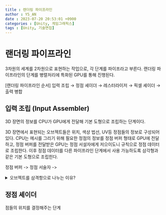 ```yaml
---
title : 렌더링 파이프라인
author : YS_AN
date : 2023-07-20 20:53:01 +0900
categories : [Unity, 게임그래픽스]
tags : [Unity, 기술면접]
---
```


# 랜더링 파이프라인

3차원의 세계를 2차원으로 표현하는 작업으로, 각 단계를 파이프라고 부른다. 
랜더링 파이프라인의 단계를 병렬처리에 특화된 GPU를 통해 진행된다. 

[랜더링 파이프라인 순서]
입력 조립 → 정점 셰이더 → 레스터라이저 → 픽셀 셰이더 → 출력 병합 

## 입력 조립 (Input Assembler)

3D 장면의 정보를 CPU가 GPU에게 전달해 기본 도형으로 조립하는 단계이다. 

3D 장면에서 표현되는 오브젝트들은 위치, 색상 법선, UV등 정점들의 정보로 구성되어 있다. CPU는 메시를 그리기 위해 필요한 정점의 정보를 정점 버퍼 형태로 GPU에 전달하고, 정점 버퍼를 전달받은 GPU는 정점 서설자에게 저으이도니 규칙으로 정점 데이터로 조립한다.
이후 정점 데이터를 다른 파이프라인 단계에서 사용 가능하도록 삼각형과 같은 기본 도형으로 조립힌다. 

정점 버퍼 -> 정점 서술자 -> 

<details>
<summary markdown="span"> 
오브젝트를 삼격항으로 나누는 이유? 
</summary>
- 삼각형은 세 점으로 정의 되어 있고, 평면 상에서 간단하게 표현이 가능하다. 이는 닫시 말하면 삼각형의 정점 좌표를 계산하기 쉽다는 의미가 된다. 따라서 삼각형을 렌더링 할 대 가장 효율적으로 처리가 가능하다.
- 다양한 형상의 오브젝트를 삼격형으로 나누면 곡면 근사화가 쉽다. 삼각형은 평면에 대해 수학적 계산이 간단하며 다양한 곡면을 근사화 할 ㅜㅅ 있다. 
- 삼격형은 그룹화 되어 복잡한 형상을 간소화 할 수 있다. 삼각형 스트립(triangle strip)과 같은 방법을 사용해 연속된 삼각형을 그릴 수 있다. 이를 통해 중복을 점점 줄이고 랜더링 성능을 향상 시킬 수 있다. 
- 업계에서 표준화 된 방법으로 채택되어 왔기 때문에 대부분의 GPU나 랜더링 소프트웨어가 삼각형 렌더링에 최적화 되어 있다.
</details>

## 정점 셰이더

점들의 위치를 결정해주는 단계 
